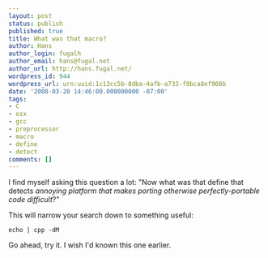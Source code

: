 ```yaml
---
layout: post
status: publish
published: true
title: What was that macro?
author: Hans
author_login: fugalh
author_email: hans@fugal.net
author_url: http://hans.fugal.net/
wordpress_id: 944
wordpress_url: urn:uuid:1c13cc5b-8dba-4afb-a733-f9bca8ef908b
date: '2008-03-20 14:46:00.000000000 -07:00'
tags:
- C
- osx
- gcc
- preprocessor
- macro
- define
- detect
comments: []
---
```

<p>I find myself asking this question a lot: "Now what was that define that detects <em>annoying platform that makes porting otherwise perfectly-portable code difficult</em>?"</p>

<p>This will narrow your search down to something useful:</p>

<pre><code>echo | cpp -dM
</code></pre>

<p>Go ahead, try it. I wish I'd known this one earlier.</p>
